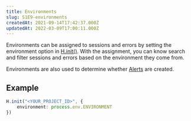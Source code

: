 ```yaml
---
title: Environments
slug: S1E9-environments
createdAt: 2021-09-14T17:42:37.000Z
updatedAt: 2022-03-09T17:00:11.000Z
---
```


Environments can be assigned to sessions and errors by setting the environment option in [H.init()](docId\:yo4FQx3odAtsQsbZOuG_m). With the assignment, you can know search and filter sessions and errors based on the environment they come from.

Environments are also used to determine whether [Alerts](docId:0OM1OAgjJBP8lrJqqZ3Sv) are created.

## Example

```typescript
H.init("<YOUR_PROJECT_ID>", {
    environment: process.env.ENVIRONMENT
})
```

